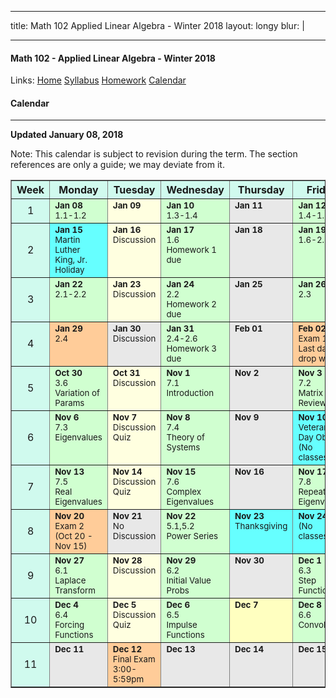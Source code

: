 
---  

title: Math 102 Applied Linear Algebra - Winter 2018
layout: longy
blur: |

---  

#### Math 102 - Applied Linear Algebra - Winter 2018  
  Links: [Home][math102Home]    [Syllabus][math102Syl]    [Homework][math102HW]    [Calendar][math102Cal]
    
   [math102Home]:http://thanghuynh.org/teaching/math102_w18.html
   [math102Syl]:http://thanghuynh.org/teaching/math102_syllabus.html
   [math102HW]:http://thanghuynh.org/teaching/math102_hw.html  
   [math102Cal]:http://thanghuynh.org/teaching/math102_calendar.html

#### Calendar    
---  


**Updated January 08, 2018**

Note: This calendar is subject to revision during the term. The section references are only a guide; we may deviate from it.  

<center>           
<table bgcolor="#D0FAEE" cellpadding="5" cellspacing="0" border="1">
<tbody>
<tr>
    <th width="10%">Week</th>
    <th width="18%">Monday</th>
    <th width="18%">Tuesday</th>
    <th width="18%">Wednesday</th>
    <th width="18%">Thursday</th>
    <th width="18%">Friday</th>
</tr>

<tr>
    <td align="center">1<br></td>
    <td valign="top" bgcolor="#d0ffd0"><b><small>Jan 08</small></b>
        <div align="left"><small>1.1-1.2 <br></small></div></td>
    <td valign="top" bgcolor="#ffffe0"><b><small>Jan 09</small></b>
		<div align="left"><small></small></div></td>
    <td valign="top" bgcolor="#d0ffd0"><b><small>Jan 10</small></b>
        <div align="left"><small>1.3-1.4 <br></small>
	<td valign="top" bgcolor="#E8E8E8"><b><small>Jan 11</small></b>
		<div align="left"><small></small></div></td>
    <td valign="top" bgcolor="#d0ffd0"><b><small>Jan 12</small></b>
        <div align="left"><small>1.4-1.5 <br></small></div></td>
</tr>

<tr>
    <td align="center">2<br></td>
    <td valign="top" bgcolor="#66ffff"><b><small>Jan 15</small></b>
        <div align="left"><small>Martin Luther King, Jr. <br>Holiday</small></div></td>
    <td valign="top" bgcolor="#ffffe0"><b><small>Jan 16</small></b>
		<div align="left"><small>Discussion</small></div></td>
    <td valign="top" bgcolor="#d0ffd0"><b><small>Jan 17</small></b>
        <div align="left"><small>1.6 <br>Homework 1 due</small></div></td>
	<td valign="top" bgcolor="#E8E8E8"><b><small>Jan 18</small></b>
		<div align="left"><small></small></div></td>
    <td valign="top" bgcolor="#d0ffd0"><b><small>Jan 19</small></b>
        <div align="left"><small>1.6-2.1 <br></small></div></td>
</tr>

<tr>
    <td align="center">3<br></td>
    <td valign="top" bgcolor="#d0ffd0"><b><small>Jan 22</small></b>
        <div align="left"><small>2.1-2.2 <br></small></div></td>
    <td valign="top" bgcolor="#ffffe0"><b><small>Jan 23</small></b>
		<div align="left"><small>Discussion<br></small></div></td>
    <td valign="top" bgcolor="#d0ffd0"><b><small>Jan 24</small></b>
        <div align="left"><small>2.2 <br>Homework 2 due</small></div></td>
	<td valign="top" bgcolor="#E8E8E8"><b><small>Jan 25</small></b>
		<div align="left"><small></small></div></td>
    <td valign="top" bgcolor="#d0ffd0"><b><small>Jan 26</small></b>
        <div align="left"><small>2.3 <br></small></div></td>
</tr>

<tr>
    <td align="center">4<br></td>
    <td valign="top" bgcolor="#FFCC99"><b><small>Jan 29</small></b>
        <div align="left"><small>2.4<br></small></div></td>
	<td valign="top" bgcolor="#E8E8E8"><b><small>Jan 30</small></b>
		<div align="left"><small>Discussion</small></div></td>
    <td valign="top" bgcolor="#d0ffd0"><b><small>Jan 31</small></b>
        <div align="left"><small>2.4-2.6 <br>Homework 3 due</small></div></td>
	<td valign="top" bgcolor="#E8E8E8"><b><small>Feb 01</small></b>
		<div align="left"><small></small></div></td>
    <td valign="top" bgcolor="#FFCC99"><b><small>Feb 02</small></b>
		<div align="left"><small>Exam 1 <br>Last day to drop w/o W</small></div></td>
</tr>

<tr>
    <td align="center">5<br></td>
    <td valign="top" bgcolor="#d0ffd0"><b><small>Oct 30</small></b>
        <div align="left"><small>3.6 <br>Variation of Params</small></div></td>
    <td valign="top" bgcolor="#ffffe0"><b><small>Oct 31</small></b>
		<div align="left"><small>Discussion</small></div></td>
    <td valign="top" bgcolor="#d0ffd0"><b><small>Nov 1</small></b>
        <div align="left"><small>7.1 <br>Introduction</small></div></td>
	<td valign="top" bgcolor="#E8E8E8"><b><small>Nov 2</small></b>
		<div align="left"><small></small></div></td>
    <td valign="top" bgcolor="#d0ffd0"><b><small>Nov 3</small></b>
        <div align="left"><small>7.2 <br>Matrix Review</small></div></td>
</tr>

<tr>
    <td align="center">6<br></td>
    <td valign="top" bgcolor="#d0ffd0"><b><small>Nov 6</small></b>
        <div align="left"><small>7.3 <br>Eigenvalues</small></div></td>
    <td valign="top" bgcolor="#ffffe0"><b><small>Nov 7</small></b>
		<div align="left"><small>Discussion<br>Quiz</small></div></td>
    <td valign="top" bgcolor="#d0ffd0"><b><small>Nov 8</small></b>
        <div align="left"><small>7.4 <br>Theory of Systems</small></div></td>
	<td valign="top" bgcolor="#E8E8E8"><b><small>Nov 9</small></b>
		<div align="left"><small></small></div></td>
    <td valign="top" bgcolor="#66ffff"><b><small>Nov 10</small></b>
		<div align="left"><small>Veterans Day Obs.<br>(No classes)</small></div></td>
</tr>

<tr>
    <td align="center">7<br></td>
    <td valign="top" bgcolor="#d0ffd0"><b><small>Nov 13</small></b>
        <div align="left"><small>7.5 <br>Real Eigenvalues<br></small></div></td>
    <td valign="top" bgcolor="#ffffe0"><b><small>Nov 14</small></b>
		<div align="left"><small>Discussion<br>Quiz</small></div></td>
    <td valign="top" bgcolor="#d0ffd0"><b><small>Nov 15</small></b>
		<div align="left"><small>7.6 <br>Complex Eigenvalues</small></div></td>
	<td valign="top" bgcolor="#E8E8E8"><b><small>Nov 16</small></b>
		<div align="left"><small></small></div></td>
    <td valign="top" bgcolor="#d0ffd0"><b><small>Nov 17</small></b>
		<div align="left"><small>7.8 <br>Repeat Eigenvalues</small></div></td>
</tr>

<tr>
    <td align="center">8<br></td>
    <td valign="top" bgcolor="#FFCC99"><b><small>Nov 20</small></b>
        <div align="left"><small>Exam 2<br>(Oct 20 - Nov 15)</small></div></td>
    <td valign="top" bgcolor="#E8E8E8"><b><small>Nov 21</small></b>
		<div align="left"><small>No Discussion</small></div></td>
    <td valign="top" bgcolor="#d0ffd0"><b><small>Nov 22</small></b>
        <div align="left"><small>5.1,5.2 <br>Power Series</small></div></td>
	<td valign="top" bgcolor="#66ffff"><b><small>Nov 23</small></b>
		<div align="left"><small>Thanksgiving</small></div></td>
    <td valign="top" bgcolor="#66ffff"><b><small>Nov 24</small></b>
		<div align="left"><small>(No classes)</small></div></td>
</tr>

<tr>
    <td align="center">9<br></td>
    <td valign="top" bgcolor="#d0ffd0"><b><small>Nov 27</small></b>
		<div align="left"><small>6.1 <br>Laplace Transform</small></div></td>
    <td valign="top" bgcolor="#ffffe0"><b><small>Nov 28</small></b>
		<div align="left"><small>Discussion</small></div></td>
    <td valign="top" bgcolor="#d0ffd0"><b><small>Nov 29</small></b>
        <div align="left"><small>6.2 <br>Initial Value Probs</small></div></td>
	<td valign="top" bgcolor="#E8E8E8"><b><small>Nov 30</small></b>
        <div align="left"><small></small></div></td>
    <td valign="top" bgcolor="#d0ffd0"><b><small>Dec 1</small></b>
        <div align="left"><small>6.3 <br>Step Functions</small></div></td>
</tr>

<tr>
    <td align="center">10</td>
    <td valign="top" bgcolor="#d0ffd0"><small><b>Dec 4</b></small>
        <div align="left"><small>6.4 <br>Forcing Functions</small></div></td>
    <td valign="top" bgcolor="#ffffe0"><b><small>Dec 5</small></b>
		<div align="left"><small>Discussion<br>Quiz</small></div></td>
    <td valign="top" bgcolor="#d0ffd0"><b><small>Dec 6</small></b>
        <div align="left"><small>6.5 <br>Impulse Functions</small></div></td>
	<td valign="top" bgcolor="#ffffc0"><b><small>Dec 7</small></b>
		<div align="left"><small></small></div></td>
    <td valign="top" bgcolor="#d0ffd0"><b><small>Dec 8</small></b>
        <div align="left"><small>6.6 <br>Convolution</small></div></td>
</tr>

<tr>
    <td align="center">11</td>
    <td valign="top" bgcolor="#E8E8E8"><b><small>Dec 11</small></b></td>
    <td valign="top" bgcolor="#FFCC99"><b><small>Dec 12</small></b>
        <div align="left"><small>Final Exam <br>3:00-5:59pm</small></div></td>
    <td valign="top" bgcolor="#E8E8E8"><b><small>Dec 13</small></b></td>
    <td valign="top" bgcolor="#E8E8E8"><b><small>Dec 14</small></b></td>
    <td valign="top" bgcolor="#E8E8E8"><b><small>Dec 15</small></b></td>
</tr>  





